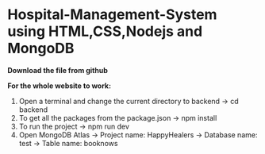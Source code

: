 # Hospital-Management-System using HTML,CSS,Nodejs and MongoDB

**Download the file from github**

**For the whole website to work:**
1. Open a terminal and change the current directory to backend -> cd backend
2. To get all the packages from the package.json -> npm install
3. To run the project -> npm run dev
4. Open MongoDB Atlas -> Project name: HappyHealers -> Database name: test -> Table name: booknows
